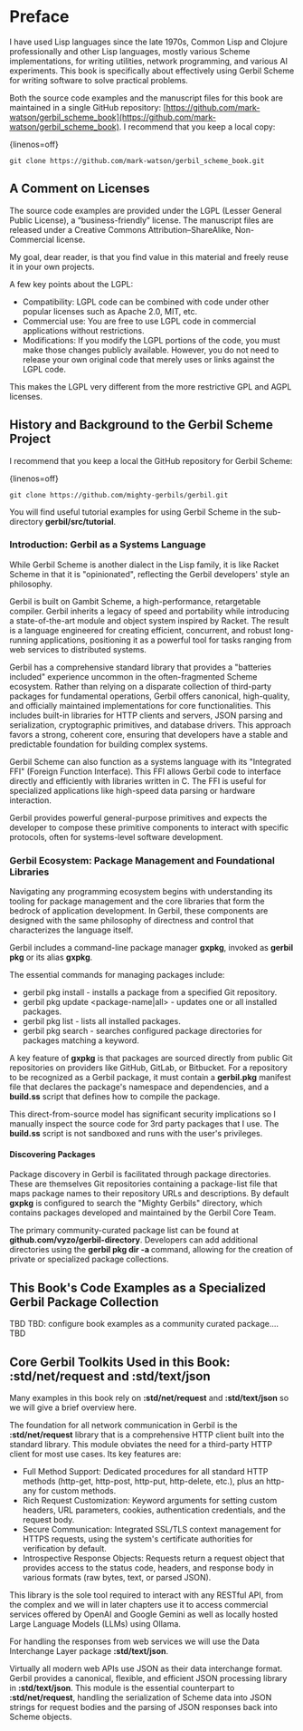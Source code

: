 # Preface

I have used Lisp languages since the late 1970s, Common Lisp and Clojure professionally and other Lisp languages, mostly various Scheme implementations, for writing utilities, network programming, and various AI experiments. This book is specifically about effectively using Gerbil Scheme for writing software to solve practical problems.

Both the source code examples and the manuscript files for this book are maintained in a single GitHub repository: [https://github.com/mark-watson/gerbil_scheme_book](https://github.com/mark-watson/gerbil_scheme_book). I recommend that you keep a local copy:

{linenos=off}
```
git clone https://github.com/mark-watson/gerbil_scheme_book.git
```

## A Comment on Licenses

The source code examples are provided under the LGPL (Lesser General Public License), a “business-friendly” license. The manuscript files are released under a Creative Commons Attribution–ShareAlike, Non-Commercial license.

My goal, dear reader, is that you find value in this material and freely reuse it in your own projects.

A few key points about the LGPL:
- Compatibility: LGPL code can be combined with code under other popular licenses such as Apache 2.0, MIT, etc.
- Commercial use: You are free to use LGPL code in commercial applications without restrictions.
- Modifications: If you modify the LGPL portions of the code, you must make those changes publicly available. However, you do not need to release your own original code that merely uses or links against the LGPL code.

This makes the LGPL very different from the more restrictive GPL and AGPL licenses.


## History and Background to the Gerbil Scheme Project

I recommend that you keep a local the GitHub repository for Gerbil Scheme:

{linenos=off}
```
git clone https://github.com/mighty-gerbils/gerbil.git
```

You will find useful tutorial examples for using Gerbil Scheme in the sub-directory **gerbil/src/tutorial**.

### Introduction: Gerbil as a Systems Language

While Gerbil Scheme is another dialect in the Lisp family, it is like Racket Scheme in that it is "opinionated", reflecting the Gerbil developers'  style an philosophy.

Gerbil is built on Gambit Scheme, a high-performance, retargetable compiler.  Gerbil inherits a legacy of speed and portability while introducing a state-of-the-art module and object system inspired by Racket. The result is a language engineered for creating efficient, concurrent, and robust long-running applications, positioning it as a powerful tool for tasks ranging from web services to distributed systems.

Gerbil has a comprehensive standard library that provides a "batteries included" experience uncommon in the often-fragmented Scheme ecosystem. Rather than relying on a disparate collection of third-party packages for fundamental operations, Gerbil offers canonical, high-quality, and officially maintained implementations for core functionalities. This includes built-in libraries for HTTP clients and servers, JSON parsing and serialization, cryptographic primitives, and database drivers. This approach favors a strong, coherent core, ensuring that developers have a stable and predictable foundation for building complex systems.

Gerbil Scheme can also function as a systems language with its "Integrated FFI" (Foreign Function Interface). This FFI allows Gerbil code to interface directly and efficiently with libraries written in C. The FFI is useful for specialized applications like high-speed data parsing or hardware interaction.

Gerbil provides powerful general-purpose primitives and expects the developer to compose these primitive components to interact with specific protocols, often for systems-level software development.

### Gerbil Ecosystem: Package Management and Foundational Libraries

Navigating any programming ecosystem begins with understanding its tooling for package management and the core libraries that form the bedrock of application development. In Gerbil, these components are designed with the same philosophy of directness and control that characterizes the language itself.

Gerbil includes a command-line package manager **gxpkg**, invoked as **gerbil pkg** or its alias **gxpkg**.

The essential commands for managing packages include:

- gerbil pkg install <package-url> - installs a package from a specified Git repository.
- gerbil pkg update <package-name|all> - updates one or all installed packages.
- gerbil pkg list - lists all installed packages.
- gerbil pkg search <keyword> - searches configured package directories for packages matching a keyword.

A key feature of **gxpkg** is that packages are sourced directly from public Git repositories on providers like GitHub, GitLab, or Bitbucket. For a repository to be recognized as a Gerbil package, it must contain a **gerbil.pkg** manifest file that declares the package's namespace and dependencies, and a **build.ss** script that defines how to compile the package. 

This direct-from-source model has significant security implications so I manually inspect the source code for 3rd party packages that I use. The **build.ss** script is not sandboxed and runs with the user's privileges.

#### Discovering Packages

Package discovery in Gerbil is facilitated through package directories. These are themselves Git repositories containing a package-list file that maps package names to their repository URLs and descriptions. By default **gxpkg** is configured to search the "Mighty Gerbils" directory, which contains packages developed and maintained by the Gerbil Core Team. 

The primary community-curated package list can be found at **github.com/vyzo/gerbil-directory**. Developers can add additional directories using the 
**gerbil pkg dir -a <directory-repo-or-url>** command, allowing for the creation of private or specialized package collections.

## This Book's Code Examples as a Specialized Gerbil Package Collection

TBD
TBD: configure book examples as a community curated package....
TBD

## Core Gerbil Toolkits Used in this Book: :std/net/request and :std/text/json

Many examples in this book rely on **:std/net/request** and **:std/text/json** so we will give a brief overview here.

The foundation for all network communication in Gerbil is the **:std/net/request** library that is  a comprehensive HTTP client built into the standard library. This module obviates the need for a third-party HTTP client for most use cases. Its key features are:

- Full Method Support: Dedicated procedures for all standard HTTP methods (http-get, http-post, http-put, http-delete, etc.), plus an http-any for custom methods.
- Rich Request Customization: Keyword arguments for setting custom headers, URL parameters, cookies, authentication credentials, and the request body.
- Secure Communication: Integrated SSL/TLS context management for HTTPS requests, using the system's certificate authorities for verification by default. 
- Introspective Response Objects: Requests return a request object that provides access to the status code, headers, and response body in various formats (raw bytes, text, or parsed JSON).

This library is the sole tool required to interact with any RESTful API, from the complex and we will in later chapters use it to access commercial services offered by OpenAI and Google Gemini as well as locally hosted Large Language Models (LLMs) using Ollama.

For handling the responses from web services we will use the Data Interchange Layer package **:std/text/json**.

Virtually all modern web APIs use JSON as their data interchange format. Gerbil provides a canonical, flexible, and efficient JSON processing library in **:std/text/json**. This module is the essential counterpart to **:std/net/request**, handling the serialization of Scheme data into JSON strings for request bodies and the parsing of JSON responses back into Scheme objects.
